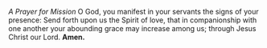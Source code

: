 _A Prayer for Mission_
O God, you manifest in your servants the signs of your presence: Send forth upon us the Spirit of love, that in companionship with one another your abounding grace may increase among us; through Jesus Christ our Lord. **Amen.**
